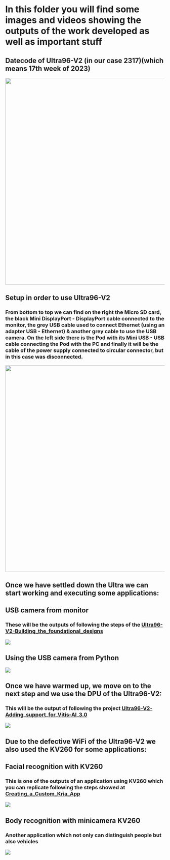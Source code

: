 # In this folder you will find some images and videos showing the outputs of the work developed as well as important stuff
## Datecode of Ultra96-V2 (in our case 2317)(which means 17th week of 2023)
<img src="Datecode.jpg" width="650" height="650">

## Setup in order to use Ultra96-V2
### From bottom to top we can find on the right the Micro SD card, the black Mini DisplayPort - DisplayPort cable connected to the monitor, the grey USB cable used to connect Ethernet (using an adapter USB - Ethernet) & another grey cable to use the USB camera. On the left side there is the Pod with its Mini USB - USB cable connecting the Pod with the PC and finally it will be the cable of the power supply connected to circular connector, but in this case was disconnected.
<img src="Ultra96V2-Setup.jpg" width="650" height="650">

## Once we have settled down the Ultra we can start working and executing some applications:
## USB camera from monitor
### These will be the outputs of following the steps of the [Ultra96-V2-Building_the_foundational_designs](../Projects/Ultra96-V2-Building_the_foundational_designs.sh)
<img src="Camera_Monitor.png">

## Using the USB camera from Python
<img src="Camera_Python.png">

## Once we have warmed up, we move on to the next step and we use the DPU of the Ultra96-V2: 
### This will be the output of following the project [Ultra96-V2-Adding_support_for_Vitis-AI_3.0](../Projects/Ultra96-V2-Adding_support_for_Vitis-AI_3.0.sh)
<img src="Facial_recognition_Ultra.png">


## Due to the defective WiFi of the Ultra96-V2 we also used the KV260 for some applications:
## Facial recognition with KV260 
### This is one of the outputs of an application using KV260 which you can replicate following the steps showed at [Creating_a_Custom_Kria_App](../Projects/Creating_a_Custom_Kria_App.sh)
<img src="Facial_recognition_Kria.jpg">

## Body recognition with minicamera KV260 
### Another application which not only can distinguish people but also vehicles
<img src="Body_recognition_Kria.jpg">

